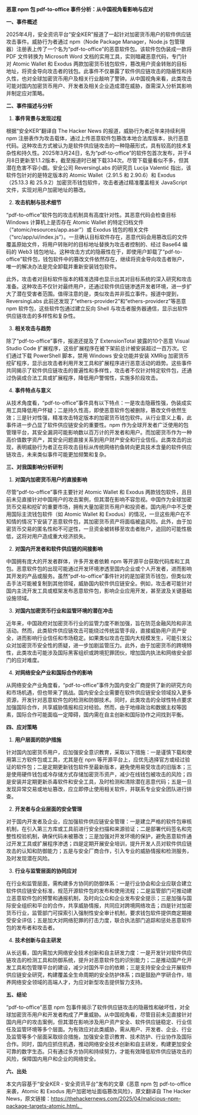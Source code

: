 **恶意 npm 包 pdf-to-office 事件分析：从中国视角看影响与应对**

**一、事件概述**

2025年4月，安全资讯平台“安全KER”报道了一起针对加密货币用户的软件供应链攻击事件。威胁行为者通过 npm（Node Package Manager，Node.js 包管理器）注册表上传了一个名为“pdf-to-office”的恶意软件包。该软件包伪装成一款将 PDF 文件转换为 Microsoft Word 文档的实用工具，实则暗藏恶意代码，专门针对 Atomic Wallet 和 Exodus 两款加密货币钱包软件，篡改用户资金转账的目标地址，将资金导向攻击者的钱包。此事件不仅暴露了软件供应链攻击的隐蔽性和持久性，也对全球加密货币用户及相关行业敲响了警钟。从中国视角来看，此类攻击可能对国内加密货币用户、开发者及相关企业造成潜在威胁，亟需深入分析其影响并制定应对策略。

**二、事件描述与分析**

1. **事件背景与发现过程**

根据“安全KER”翻译自 The Hacker News 的报道，威胁行为者近年来持续利用 npm 注册表作为攻击载体，通过上传恶意软件包篡改本地合法库版本，执行恶意代码。这种攻击方式被认为是软件供应链攻击的一种隐蔽形式，具有较高的技术复杂性和持久性。2025年3月24日，名为“pdf-to-office”的软件包首次发布，并于4月8日更新至1.1.2版本，截至报道时已被下载334次。尽管下载量看似不多，但其潜在危害不容小觑。安全公司 ReversingLabs 的研究员 Lucija Valentić 指出，该软件包针对的是特定版本的 Atomic Wallet（2.91.5 和 2.90.6）和 Exodus（25.13.3 和 25.9.2）加密货币钱包软件，攻击者通过精准覆盖相关 JavaScript 文件，实现对用户加密地址的篡改。

2. **攻击机制与技术细节**

“pdf-to-office”软件包的攻击机制具有高度针对性。其恶意代码会检查目标 Windows 计算机上是否存在 Atomic Wallet 的特定归档文件（“atomic/resources/app.asar”）或 Exodus 钱包的相关文件（“src/app/ui/index.js”）。一旦确认目标软件存在，恶意代码会用篡改后的文件覆盖原始文件，将用户转账时的目标地址替换为攻击者控制的、经过 Base64 编码的 Web3 钱包地址。这种攻击方式的隐蔽性在于，即使用户卸载了“pdf-to-office”软件包，钱包软件中的篡改文件依然存在，继续将资金导向攻击者账户，唯一的解决办法是完全卸载并重新安装钱包软件。

此外，攻击者对目标软件版本的精准选择也显示出其对目标系统的深入研究和攻击准备。这种攻击不仅针对最终用户，还通过软件供应链渗透开发者环境，进一步扩大了潜在受害者范围。值得注意的是，类似攻击并非孤立事件。报道中提到，ReversingLabs 此前还发现了“ethers-provider2”和“ethers-providerz”等恶意 npm 软件包，这些软件包通过建立反向 Shell 与攻击者服务器通信，显示出软件供应链攻击的多样性和复杂性。

3. **相关攻击与趋势**

除了“pdf-to-office”事件，报道还提及了 ExtensionTotal 披露的10个恶意 Visual Studio Code 扩展程序，这些扩展程序在被下架前总计被安装超过一百万次。它们通过下载 PowerShell 脚本，禁用 Windows 安全功能并安装 XMRig 加密货币挖矿程序，显示出攻击者利用开发工具和扩展程序进行恶意活动的趋势。这些事件共同揭示了软件供应链攻击的普遍性和多样性，攻击者不仅针对特定软件包，还通过伪装成合法工具或扩展程序，降低用户警惕性，实施多阶段攻击。

4. **事件特点与意义**

从技术角度看，“pdf-to-office”事件具有以下特点：一是攻击隐蔽性强，伪装成实用工具降低用户怀疑；二是持久性高，即使恶意软件包被删除，篡改文件依然生效；三是针对性强，精准攻击特定版本的加密货币钱包软件。从行业意义上看，此事件进一步凸显了软件供应链安全的重要性。npm 作为全球开发者广泛使用的包管理平台，其安全漏洞可能影响数以百万计的开发者和用户。而加密货币作为一种高价值数字资产，其安全问题直接关系到用户财产安全和行业信任。此类攻击的出现，表明威胁行为者正在将攻击目标从传统网络钓鱼转向更具技术含量的软件供应链攻击，未来类似事件可能更加频繁和复杂。

**三、对我国影响分析研判**

1. **对国内加密货币用户的直接影响**

尽管“pdf-to-office”事件主要针对 Atomic Wallet 和 Exodus 两款钱包软件，且目前未见直接针对中国用户的攻击案例，但其潜在影响不容忽视。中国作为全球加密货币交易和挖矿的重要市场，拥有大量加密货币用户和投资者。国内用户中不乏使用国际主流钱包软件（如 Atomic Wallet 和 Exodus）的情况，一旦这些用户在不知情的情况下安装了恶意软件包，其加密货币资产将面临被盗风险。此外，由于加密货币交易的匿名性和不可逆性，一旦资金被转移至攻击者账户，追回的可能性极低，这将对用户造成重大经济损失。

2. **对国内开发者和软件供应链的间接影响**

中国拥有庞大的开发者群体，许多开发者依赖 npm 等开源平台获取代码库和工具包。恶意软件包的出现可能通过开发环境渗透至国内企业或个人开发者，进而影响其开发的产品或服务。虽然“pdf-to-office”事件针对的是加密货币钱包，但类似攻击手法可能被复制到其他领域，威胁国内软件供应链安全。例如，攻击者可能针对国内主流开发工具或框架发布恶意软件包，影响企业应用开发，甚至波及关键基础设施领域。

3. **对国内加密货币行业和监管环境的潜在冲击**

近年来，中国政府对加密货币行业的监管力度不断加强，旨在防范金融风险和非法活动。然而，此类软件供应链攻击可能绕过传统监管手段，直接威胁用户资产安全，进而影响行业信任和市场稳定。如果类似攻击在国内大规模发生，可能引发公众对加密货币安全性的质疑，进一步加剧监管压力。此外，由于加密货币的跨境特性，此类攻击可能涉及国际黑客组织或跨境犯罪团伙，增加国内执法和网络安全部门的应对难度。

4. **对网络安全产业和国际合作的影响**

从网络安全产业角度看，“pdf-to-office”事件为国内安全厂商提供了新的研究方向和市场机遇，但也带来了挑战。国内安全企业需要在软件供应链安全领域投入更多资源，开发针对恶意软件包的检测和防御技术。同时，此类攻击的全球性特点要求加强国际合作，共享威胁情报和应对经验。然而，由于地缘政治和数据主权等因素，国际合作可能面临一定障碍，国内需在自主创新和国际协作之间找到平衡。

**四、应对策略**

1. **用户层面的防护措施**

针对国内加密货币用户，应加强安全意识教育，采取以下措施：一是谨慎下载和使用第三方软件包或工具，尤其是在 npm 等开源平台上，应优先选择官方或经过验证的软件包；二是定期更新钱包软件至最新版本，避免使用易受攻击的旧版本；三是使用硬件钱包或冷存储方式存储加密货币资产，减少在线钱包被攻击的风险；四是安装并定期更新杀毒软件和安全工具，及时检测和清除潜在恶意代码；五是一旦发现异常交易或地址篡改，应立即停止使用相关软件，并联系专业安全团队进行排查。

2. **开发者与企业层面的安全管理**

对于国内开发者及企业，应加强软件供应链安全管理：一是建立严格的软件包审核机制，在引入第三方库或工具前进行安全扫描和来源验证；二是部署代码签名和完整性校验机制，确保代码未被篡改；三是加强对开发环境的保护，避免恶意软件通过开发工具或扩展程序渗透；四是定期开展安全培训，提升开发人员对软件供应链攻击的认知和防御能力；五是与安全厂商合作，引入专业的威胁情报和检测服务，及时发现潜在风险。

3. **行业与监管层面的协同应对**

在行业和监管层面，需构建多方协同的防御体系：一是行业协会和企业应联合建立软件供应链安全标准，规范开源软件包的发布和使用流程；二是监管部门可推动建立恶意软件包的预警和通报机制，及时向公众和企业发布安全提示；三是加强与国际安全组织和平台的合作，共享威胁情报，共同应对跨境网络攻击；四是针对加密货币行业，监管部门可探索引入强制性安全审计机制，要求钱包软件提供商定期接受安全评估；五是加大对网络犯罪的打击力度，联合执法部门追踪和惩处恶意软件包的发布者和攻击者。

4. **技术创新与自主研发**

从长远看，国内需加大网络安全技术创新和自主研发力度：一是开发针对软件供应链攻击的检测工具和防御系统，提升对恶意软件包的识别能力；二是推动国产化开发工具和包管理平台的建设，减少对国外平台的依赖；三是支持安全企业开展软件供应链安全研究，构建覆盖全生命周期的安全防护体系；四是鼓励产学研合作，培养网络安全领域的高端人才，为应对新型攻击提供智力支持。

**五、结论**

“pdf-to-office”恶意 npm 包事件揭示了软件供应链攻击的隐蔽性和破坏性，对全球加密货币用户和开发者构成了严重威胁。从中国视角看，尽管目前未见直接针对国内用户的攻击案例，但其潜在影响涉及用户资产安全、软件供应链稳定、行业信任及监管环境等多个层面。为有效应对此类威胁，需从用户、开发者、企业、行业及监管等多个层面采取综合措施，加强安全意识教育、技术防护、行业协作及国际合作。同时，国内应抓住机遇，推动网络安全技术创新和自主研发，构建更加安全可靠的数字生态。只有通过多方协同和持续努力，才能有效降低软件供应链攻击的风险，保障国内用户和企业的网络安全。

**六、出处**

本文内容基于“安全KER - 安全资讯平台”发布的文章《恶意 npm 包 pdf-to-office 来袭，Atomic 和 Exodus 用户加密地址面临篡改风险》，原文翻译自 The Hacker News，原文链接：https://thehackernews.com/2025/04/malicious-npm-package-targets-atomic.html。